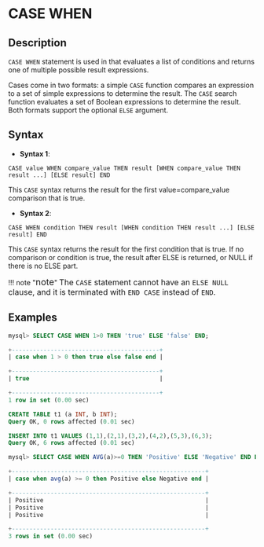 # **CASE WHEN**

## **Description**

`CASE WHEN` statement is used in that evaluates a list of conditions and returns one of multiple possible result expressions.

Cases come in two formats: a simple `CASE` function compares an expression to a set of simple expressions to determine the result. The `CASE` search function evaluates a set of Boolean expressions to determine the result. Both formats support the optional `ELSE` argument.

## **Syntax**

- **Syntax 1**:

```
CASE value WHEN compare_value THEN result [WHEN compare_value THEN result ...] [ELSE result] END
```

This `CASE` syntax returns the result for the first value=compare_value comparison that is true.

- **Syntax 2**:

```
CASE WHEN condition THEN result [WHEN condition THEN result ...] [ELSE result] END
```

This `CASE` syntax returns the result for the first condition that is true. If no comparison or condition is true, the result after ELSE is returned, or NULL if there is no ELSE part.

!!! note  "<font size=4>note</font>"
    <font size=3>The `CASE` statement cannot have an `ELSE NULL` clause, and it is terminated with `END CASE` instead of `END`.
</font>

## **Examples**

```sql
mysql> SELECT CASE WHEN 1>0 THEN 'true' ELSE 'false' END;

+------------------------------------------+
| case when 1 > 0 then true else false end |

+------------------------------------------+
| true                                     |

+------------------------------------------+
1 row in set (0.00 sec)
```

```sql
CREATE TABLE t1 (a INT, b INT);
Query OK, 0 rows affected (0.01 sec)

INSERT INTO t1 VALUES (1,1),(2,1),(3,2),(4,2),(5,3),(6,3);
Query OK, 6 rows affected (0.01 sec)

mysql> SELECT CASE WHEN AVG(a)>=0 THEN 'Positive' ELSE 'Negative' END FROM t1 GROUP BY b;

+-------------------------------------------------------+
| case when avg(a) >= 0 then Positive else Negative end |

+-------------------------------------------------------+
| Positive                                              |
| Positive                                              |
| Positive                                              |

+-------------------------------------------------------+
3 rows in set (0.00 sec)
```
